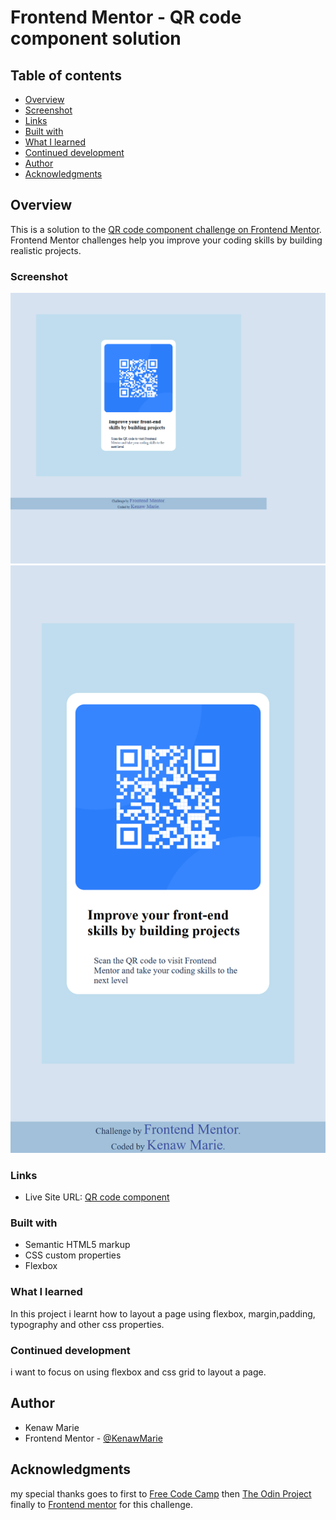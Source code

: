 # Frontend Mentor - QR code component solution


## Table of contents

  - [Overview](#overview)
  - [Screenshot](#screenshot)
  - [Links](#links)
  - [Built with](#built-with)
  - [What I learned](#what-i-learned)
  - [Continued development](#continued-development)
  - [Author](#author)
  - [Acknowledgments](#acknowledgments)


## Overview

This is a solution to the [QR code component challenge on Frontend Mentor](https://www.frontendmentor.io/challenges/qr-code-component-iux_sIO_H). Frontend Mentor challenges help you improve your coding skills by building realistic projects.

### Screenshot

![desktop preview](./images/qr-code-component-main_desktop-preview.png)
![mobile preview](./images/qr-code-component-main_mobile-preview.png)


### Links

- Live Site URL: [QR code component](https://kenawmarie.github.io/front-qr-code-component-main/)


### Built with

- Semantic HTML5 markup
- CSS custom properties
- Flexbox

### What I learned

In this project i learnt how to layout a page using flexbox, margin,padding, typography and other css properties.

### Continued development

i want to focus on using flexbox and css grid to layout a page.


## Author
- Kenaw Marie
- Frontend Mentor - [@KenawMarie](https://www.frontendmentor.io/profile/KenawMarie)


## Acknowledgments

my special thanks goes to first to [Free Code Camp](https://www.freecodecamp.org/) then [The Odin Project](https://www.theodinproject.com/) finally to [Frontend mentor](https://www.frontendmentor.io/) for this challenge.


